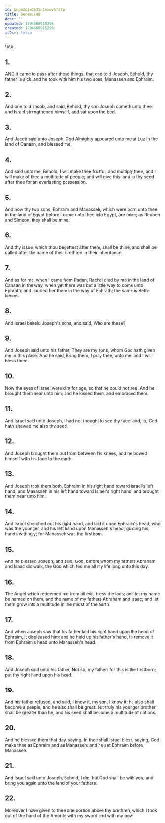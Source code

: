 ```yaml
---
id: bnpn2qie3635n1sxwv5ft7p
title: Genesis48
desc: ''
updated: 1704668915296
created: 1704668915296
isDir: false
---
```

\b\b
## 1.
AND it came to pass after these things, that one told Joseph, Behold, thy father is sick: and he took with him his two sons, Manasseh and Ephraim.
## 2.
And one told Jacob, and said, Behold, thy son Joseph cometh unto thee: and Israel strengthened himself, and sat upon the bed.
## 3.
And Jacob said unto Joseph, God Almighty appeared unto me at Luz in the land of Canaan, and blessed me,
## 4.
And said unto me, Behold, I will make thee fruitful, and multiply thee, and I will make of thee a multitude of people; and will give this land to thy seed after thee for an everlasting possession.
## 5.
And now thy two sons, Ephraim and Manasseh, which were born unto thee in the land of Egypt before I came unto thee into Egypt, are mine; as Reuben and Simeon, they shall be mine.
## 6.
And thy issue, which thou begettest after them, shall be thine, and shall be called after the name of their brethren in their inheritance.
## 7.
And as for me, when I came from Padan, Rachel died by me in the land of Canaan in the way, when yet there was but a little way to come unto Ephrath: and I buried her there in the way of Ephrath; the same is Beth-lehem.
## 8.
And Israel beheld Joseph's sons, and said, Who are these?
## 9.
And Joseph said unto his father, They are my sons, whom God hath given me in this place.  And he said, Bring them, I pray thee, unto me, and I will bless them.
## 10.
Now the eyes of Israel were dim for age, so that he could not see.  And he brought them near unto him; and he kissed them, and embraced them.
## 11.
And Israel said unto Joseph, I had not thought to see thy face: and, lo, God hath shewed me also thy seed.
## 12.
And Joseph brought them out from between his knees, and he bowed himself with his face to the earth.
## 13.
And Joseph took them both, Ephraim in his right hand toward Israel's left hand, and Manasseh in his left hand toward Israel's right hand, and brought them near unto him.
## 14.
And Israel stretched out his right hand, and laid it upon Ephraim's head, who was the younger, and his left hand upon Manasseh's head, guiding his hands wittingly; for Manasseh was the firstborn.
## 15.
And he blessed Joseph, and said, God, before whom my fathers Abraham and Isaac did walk, the God which fed me all my life long unto this day.
## 16.
The Angel which redeemed me from all evil, bless the lads; and let my name be named on them, and the name of my fathers Abraham and Isaac; and let them grow into a multitude in the midst of the earth.
## 17.
And when Joseph saw that his father laid his right hand upon the head of Ephraim, it displeased him: and he held up his father's hand, to remove it from Ephraim's head unto Manasseh's head.
## 18.
And Joseph said unto his father, Not so, my father: for this is the firstborn; put thy right hand upon his head.
## 19.
And his father refused, and said, I know it, my son, I know it: he also shall become a people, and he also shall be great: but truly his younger brother shall be greater than he, and his seed shall become a multitude of nations.
## 20.
And he blessed them that day, saying, In thee shall Israel bless, saying, God make thee as Ephraim and as Manasseh: and he set Ephraim before Manasseh.
## 21.
And Israel said unto Joseph, Behold, I die: but God shall be with you, and bring you again unto the land of your fathers.
## 22.
Moreover I have given to thee one portion above thy brethren, which I took out of the hand of the Amorite with my sword and with my bow.
